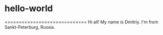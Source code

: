 # hello-world
=============================
Hi all!
My name is Dmitriy. I'm from Sankt-Peterburg, Russia.
